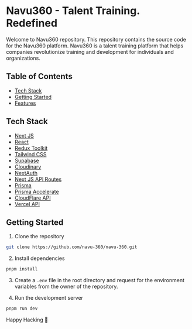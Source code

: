 # Navu360 - Talent Training. Redefined

Welcome to Navu360 repository. This repository contains the source code for the Navu360 platform. Navu360 is a talent training platform that helps companies revolutionize training and development for individuals and organizations.

## Table of Contents

- [Tech Stack](#tech-stack)
- [Getting Started](#getting-started)
- [Features](#features)

## Tech Stack

- [Next JS](https://nextjs.org/)
- [React](https://reactjs.org/)
- [Redux Toolkit](https://redux-toolkit.js.org/)
- [Tailwind CSS](https://tailwindcss.com/)
- [Supabase](https://supabase.io/)
- [Cloudinary](https://cloudinary.com/)
- [NextAuth](https://next-auth.js.org/)
- [Next JS API Routes](https://nextjs.org/docs/api-routes/introduction)
- [Prisma](https://www.prisma.io/)
- [Prisma Accelerate](https://www.prisma.io/data-platform/accelerate)
- [CloudFlare API](https://developers.cloudflare.com/api/)
- [Vercel API](https://vercel.com/docs/rest-api)

## Getting Started

1. Clone the repository

```bash
git clone https://github.com/navu-360/navu-360.git
```

2. Install dependencies

```bash
pnpm install
```

3. Create a `.env` file in the root directory and request for the environment variables from the owner of the repository.

4. Run the development server

```bash
pnpm run dev
```
Happy Hacking 🚀
